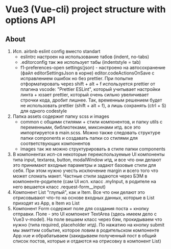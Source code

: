# Vue3 (Vue-cli) project structure with options API

## About
1. Исп. airbnb eslint config вместо standart
   - eslintrc настроен на использование табов (indent, no-tabs)
   - .editorconfig так же использует табы (indentstyle = tab)
   - f1-preferences-open settings(json) - настроено на автосохранение (файл editorSettingsJson в корне) editor.codeActionsOnSave 
    с исправлением ошибок но без prettier.
    При попытке отформатировать через shift + alt + f используется prettier от плагина vscode: "Prettier ESLint",
    который учитывает настройки линта + юзает prettier, который очень сильно увеличивает строчки кода, дробит лишнее.
    Так, временным решением будет не использовать prettier (shift + alt + f), а лишь сохранять (ctrl + S) для одного codestyle
2. Папка assets содержит папку scss и images 
    - common с общими стилями + стили компонентов,
    и папку utils с переменными, библиотеками, миксинами итд. все это импортируется в main.scss.
    Можно также следовать структуре папки components и создавать папки со стилями для соответствующих компонентов
   - images так же можно структурировать в стиле папки components
3. В компонентах исп-ся некоторые переиспользуемые UI компоненты типа input, textarea, button, modalWindow итд, 
   и все что они делают это принимают входные параметры и задают базовые стили для себя.
   При этом нужно учесть исключение margin и всего того что может сломать макет. Частные стили задаются через БЭМ
   в компоненте-родителе (сам UI исп. класс .myInput, в родителе на него вешается класс .request-form__input)
4. Компонент List "глупый", как и Item. Все что они делают это отрисовывают что-то на основе входных данных, 
   которые в List приходят из App, в Item из List
5. Компонент Form содержит поле для создания поста + кнопку отправки. Поле - это UI компонент TextArea (здесь имеем дело
   с Vue3 v-model). На поле вешаем класс через бэм, прокидываем что нужно (типа required, placeholder итд).
   По нажатию на кнопку submit мы эмиттим событие, которое ловим в родительском компоненте App.vue и обрабатываем (закидываем
   полученный пост в общий список постов, которые и отдаются на отрисовку в компонент List)